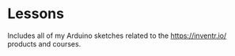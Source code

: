 # Lessons

Includes all of my Arduino sketches related to the https://inventr.io/ products and courses.
